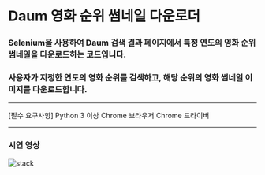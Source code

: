 
# Daum 영화 순위 썸네일 다운로더
### Selenium을 사용하여 Daum 검색 결과 페이지에서 특정 연도의 영화 순위 썸네일을 다운로드하는 코드입니다. 
### 사용자가 지정한 연도의 영화 순위를 검색하고, 해당 순위의 영화 썸네일 이미지를 다운로드합니다.

---

[필수 요구사항]
Python 3 이상
Chrome 브라우저
Chrome 드라이버

--- 
### 시연 영상
![stack](https://github.com/jisoooo17/readme_img/blob/main/bbangkkeut_campaign/movie_crawling.gif)